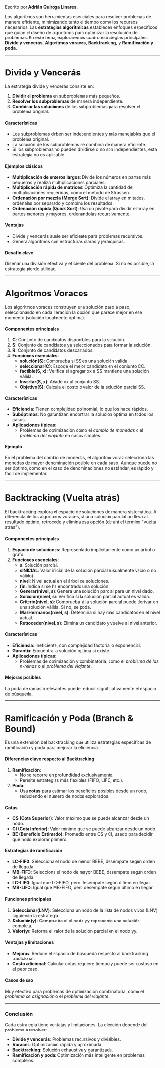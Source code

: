 Escrito por **Adrián Quiroga Linares**.

Los algoritmos son herramientas esenciales para resolver problemas de manera eficiente, minimizando tanto el tiempo como los recursos necesarios. Las **estrategias algorítmicas** establecen enfoques específicos que guían el diseño de algoritmos para optimizar la resolución de problemas. En este tema, exploraremos cuatro estrategias principales: **Divide y vencerás**, **Algoritmos voraces**, **Backtracking**, y **Ramificación y poda**.

---

# **Divide y Vencerás**

La estrategia divide y vencerás consiste en:

1. **Dividir el problema** en subproblemas más pequeños.
2. **Resolver los subproblemas** de manera independiente.
3. **Combinar las soluciones** de los subproblemas para resolver el problema original.

#### **Características**

- Los subproblemas deben ser independientes y más manejables que el problema original.
- La solución de los subproblemas se combina de manera eficiente.
- Si los subproblemas no pueden dividirse o no son independientes, esta estrategia no es aplicable.

#### **Ejemplos clásicos**

- **Multiplicación de enteros largos**: Divide los números en partes más pequeñas y realiza multiplicaciones parciales.
- **Multiplicación rápida de matrices**: Optimiza la cantidad de multiplicaciones requeridas, como el método de Strassen.
- **Ordenación por mezcla (Merge Sort)**: Divide el array en mitades, ordénalas por separado y combina los resultados.
- **Ordenación rápida (Quick Sort)**: Usa un pivote para dividir el array en partes menores y mayores, ordenándolas recursivamente.

#### **Ventajas**

- Divide y vencerás suele ser eficiente para problemas recursivos.
- Genera algoritmos con estructuras claras y jerárquicas.

#### **Desafío clave**

Diseñar una división efectiva y eficiente del problema. Si no es posible, la estrategia pierde utilidad.

---

# **Algoritmos Voraces**

Los algoritmos voraces construyen una solución paso a paso, seleccionando en cada iteración la opción que parece mejor en ese momento (solución localmente óptima).

#### **Componentes principales**

1. **C**: Conjunto de candidatos disponibles para la solución.
2. **S**: Conjunto de candidatos ya seleccionados para formar la solución.
3. **R**: Conjunto de candidatos descartados.
4. **Funciones esenciales**:
    - **solución(S)**: Comprueba si SS es una solución válida.
    - **seleccionar(C)**: Escoge el mejor candidato en el conjunto CC.
    - **factible(S, x)**: Verifica si agregar xx a SS mantiene una solución válida.
    - **Insertar(S, x)**: Añade xx al conjunto SS.
    - **Objetivo(S)**: Calcula el costo o valor de la solución parcial SS.

#### **Características**

- **Eficiencia**: Tienen complejidad polinomial, lo que los hace rápidos.
- **Subóptimos**: No garantizan encontrar la solución óptima en todos los casos.
- **Aplicaciones típicas**:
    - Problemas de optimización como el _cambio de monedas_ o el _problema del viajante_ en casos simples.

#### **Ejemplo**

En el problema del cambio de monedas, el algoritmo voraz selecciona las monedas de mayor denominación posible en cada paso. Aunque puede no ser óptimo, como en el caso de denominaciones no estándar, es rápido y fácil de implementar.

---

# **Backtracking (Vuelta atrás)**

El backtracking explora el espacio de soluciones de manera sistemática. A diferencia de los algoritmos voraces, si una solución parcial no lleva al resultado óptimo, retrocede y elimina esa opción (de ahí el término "vuelta atrás").

#### **Componentes principales**

1. **Espacio de soluciones**: Representado implícitamente como un árbol o grafo.
2. **Funciones esenciales**:
    - **s**: Solución parcial.
    - **sINICIAL**: Valor inicial de la solución parcial (usualmente vacío o no válido).
    - **nivel**: Nivel actual en el árbol de soluciones.
    - **fin**: Indica si se ha encontrado una solución.
    - **Generar(nivel, s)**: Genera una solución parcial para un nivel dado.
    - **Solución(nivel, s)**: Verifica si la solución parcial actual es válida.
    - **Criterio(nivel, s)**: Comprueba si la solución parcial puede derivar en una solución válida. Si no, se poda.
    - **MasHermanos(nivel, s)**: Determina si hay más candidatos en el nivel actual.
    - **Retroceder(nivel, s)**: Elimina un candidato y vuelve al nivel anterior.

#### **Características**

- **Eficiencia**: Ineficiente, con complejidad factorial o exponencial.
- **Garantía**: Encuentra la solución óptima si existe.
- **Aplicaciones típicas**:
    - Problemas de optimización y combinatoria, como el _problema de las n-reinas_ o el _problema del viajante_.

#### **Mejoras posibles**

La poda de ramas irrelevantes puede reducir significativamente el espacio de búsqueda.

---

# **Ramificación y Poda (Branch & Bound)**

Es una extensión del backtracking que utiliza estrategias específicas de ramificación y poda para mejorar la eficiencia.

#### **Diferencias clave respecto al Backtracking**

1. **Ramificación**:
    - No se recorre en profundidad exclusivamente.
    - Permite estrategias más flexibles (FIFO, LIFO, etc.).
2. **Poda**:
    - Usa **cotas** para estimar los beneficios posibles desde un nodo, reduciendo el número de nodos explorados.

#### **Cotas**

- **CS (Cota Superior)**: Valor máximo que se puede alcanzar desde un nodo.
- **CI (Cota Inferior)**: Valor mínimo que se puede alcanzar desde un nodo.
- **BE (Beneficio Estimado)**: Promedio entre CS y CI, usado para decidir qué nodo explorar primero.

#### **Estrategias de ramificación**

- **LC-FIFO**: Selecciona el nodo de menor BEBE, desempate según orden de llegada.
- **MB-FIFO**: Selecciona el nodo de mayor BEBE, desempate según orden de llegada.
- **LC-LIFO**: Igual que LC-FIFO, pero desempate según último en llegar.
- **MB-LIFO**: Igual que MB-FIFO, pero desempate según último en llegar.

#### **Funciones principales**

1. **Seleccionar(LNV)**: Selecciona un nodo de la lista de nodos vivos (LNV) siguiendo la estrategia.
2. **Solución(y)**: Comprueba si el nodo yy representa una solución completa.
3. **Valor(y)**: Retorna el valor de la solución parcial en el nodo yy.

#### **Ventajas y limitaciones**

- **Mejoras**: Reduce el espacio de búsqueda respecto al backtracking tradicional.
- **Costo adicional**: Calcular cotas requiere tiempo y puede ser costoso en el peor caso.

#### **Casos de uso**

Muy efectivo para problemas de optimización combinatoria, como el _problema de asignación_ o el _problema del viajante_.

---

### **Conclusión**

Cada estrategia tiene ventajas y limitaciones. La elección depende del problema a resolver:

- **Divide y vencerás**: Problemas recursivos y divisibles.
- **Voraces**: Optimización rápida y aproximada.
- **Backtracking**: Solución exhaustiva y garantizada.
- **Ramificación y poda**: Optimización más inteligente en problemas complejos.